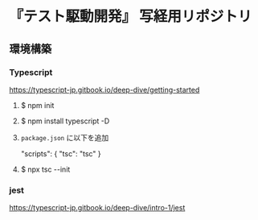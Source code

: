 # 『テスト駆動開発』 写経用リポジトリ

## 環境構築

### Typescript

https://typescript-jp.gitbook.io/deep-dive/getting-started

  1. $ npm init  
  1. $ npm install typescript -D
  1. `package.json` に以下を追加

      "scripts": {
        "tsc": "tsc"
      }

  1. $ npx tsc --init

### jest

https://typescript-jp.gitbook.io/deep-dive/intro-1/jest
